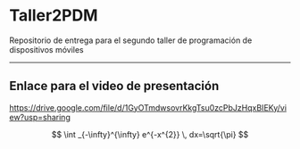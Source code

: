 # Taller2PDM
Repositorio de entrega para el segundo taller de programación de dispositivos móviles

---

## Enlace para el video de presentación
https://drive.google.com/file/d/1GyOTmdwsovrKkgTsu0zcPbJzHqxBIEKy/view?usp=sharing



$$
\int _{-\infty}^{\infty} e^{-x^{2}} \, dx=\sqrt{\pi}
$$
